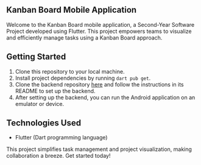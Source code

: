 ## Kanban Board Mobile Application

Welcome to the Kanban Board mobile application, a Second-Year Software Project developed using Flutter. This project empowers teams to visualize and efficiently manage tasks using a Kanban Board approach.

## Getting Started

1. Clone this repository to your local machine.
2. Install project dependencies by running `dart pub get`.
3. Clone the backend repository [here](https://github.com/UserSampath/Lenzz-SPMS) and follow the instructions in its README to set up the backend.
4. After setting up the backend, you can run the Android application on an emulator or device.

## Technologies Used
- Flutter (Dart programming language)

This project simplifies task management and project visualization, making collaboration a breeze. Get started today!

